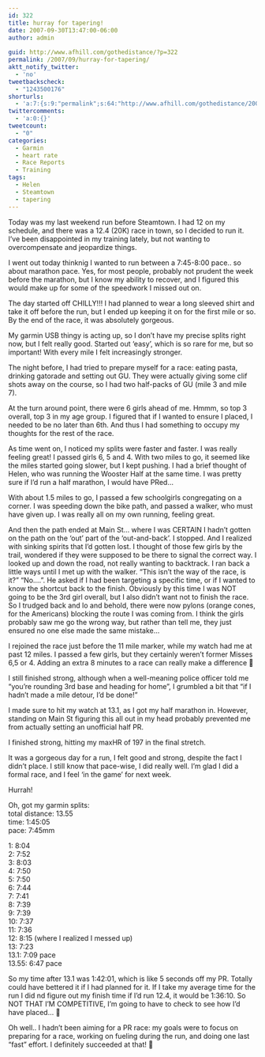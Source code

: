 ```yaml
---
id: 322
title: hurray for tapering!
date: 2007-09-30T13:47:00-06:00
author: admin
  
guid: http://www.afhill.com/gothedistance/?p=322
permalink: /2007/09/hurray-for-tapering/
aktt_notify_twitter:
  - 'no'
tweetbackscheck:
  - "1243500176"
shorturls:
  - 'a:7:{s:9:"permalink";s:64:"http://www.afhill.com/gothedistance/2007/09/hurray-for-tapering/";s:7:"tinyurl";s:25:"http://tinyurl.com/qhkzh2";s:4:"isgd";s:17:"http://is.gd/D9bi";s:5:"bitly";s:19:"http://bit.ly/WueBq";s:5:"snipr";s:22:"http://snipr.com/iq56f";s:5:"snurl";s:22:"http://snurl.com/iq56f";s:7:"snipurl";s:24:"http://snipurl.com/iq56f";}'
twittercomments:
  - 'a:0:{}'
tweetcount:
  - "0"
categories:
  - Garmin
  - heart rate
  - Race Reports
  - Training
tags:
  - Helen
  - Steamtown
  - tapering
---
```

Today was my last weekend run before Steamtown. I had 12 on my schedule, and there was a 12.4 (20K) race in town, so I decided to run it. I&#8217;ve been disappointed in my training lately, but not wanting to overcompensate and jeopardize things. 

I went out today thinknig I wanted to run between a 7:45-8:00 pace.. so about marathon pace. Yes, for most people, probably not prudent the week before the marathon, but I know my ability to recover, and I figured this would make up for some of the speedwork I missed out on.

The day started off CHILLY!!! I had planned to wear a long sleeved shirt and take it off before the run, but I ended up keeping it on for the first mile or so. By the end of the race, it was absolutely gorgeous.

My garmin USB thingy is acting up, so I don&#8217;t have my precise splits right now, but I felt really good. Started out &#8216;easy&#8217;, which is so rare for me, but so important! With every mile I felt increasingly stronger. 

The night before, I had tried to prepare myself for a race: eating pasta, drinking gatorade and setting out GU. They were actually giving some clif shots away on the course, so I had two half-packs of GU (mile 3 and mile 7). 

At the turn around point, there were 6 girls ahead of me. Hmmm, so top 3 overall, top 3 in my age group. I figured that if I wanted to ensure I placed, I needed to be no later than 6th. And thus I had something to occupy my thoughts for the rest of the race.

As time went on, I noticed my splits were faster and faster. I was really feeling great! I passed girls 6, 5 and 4. With two miles to go, it seemed like the miles started going slower, but I kept pushing. I had a brief thought of Helen, who was running the Wooster Half at the same time. I was pretty sure if I&#8217;d run a half marathon, I would have PRed&#8230;

With about 1.5 miles to go, I passed a few schoolgirls congregating on a corner. I was speeding down the bike path, and passed a walker, who must have given up. I was really all on my own running, feeling great. 

And then the path ended at Main St&#8230; where I was CERTAIN I hadn&#8217;t gotten on the path on the &#8216;out&#8217; part of the &#8216;out-and-back&#8217;. I stopped. And I realized with sinking spirits that I&#8217;d gotten lost. I thought of those few girls by the trail, wondered if they were supposed to be there to signal the correct way. I looked up and down the road, not really wanting to backtrack. I ran back a little ways until I met up with the walker. &#8220;This isn&#8217;t the way of the race, is it?&#8221; &#8220;No&#8230;.&#8221;. He asked if I had been targeting a specific time, or if I wanted to know the shortcut back to the finish. Obviously by this time I was NOT going to be the 3rd girl overall, but I also didn&#8217;t want not to finish the race. So I trudged back and lo and behold, there were now pylons (orange cones, for the Americans) blocking the route I was coming from. I think the girls probably saw me go the wrong way, but rather than tell me, they just ensured no one else made the same mistake&#8230;

I rejoined the race just before the 11 mile marker, while my watch had me at past 12 miles. I passed a few girls, but they certainly weren&#8217;t former Misses 6,5 or 4. Adding an extra 8 minutes to a race can really make a difference 🙁

I still finished strong, although when a well-meaning police officer told me &#8220;you&#8217;re rounding 3rd base and heading for home&#8221;, I grumbled a bit that &#8220;if I hadn&#8217;t made a mile detour, I&#8217;d be done!&#8221;

I made sure to hit my watch at 13.1, as I got my half marathon in. However, standing on Main St figuring this all out in my head probably prevented me from actually setting an unofficial half PR.

I finished strong, hitting my maxHR of 197 in the final stretch. 

It was a gorgeous day for a run, I felt good and strong, despite the fact I didn&#8217;t place. I still know that pace-wise, I did really well. I&#8217;m glad I did a formal race, and I feel &#8216;in the game&#8217; for next week. 

Hurrah!

Oh, got my garmin splits:  
total distance: 13.55  
time: 1:45:05  
pace: 7:45mm

1: 8:04  
2: 7:52  
3: 8:03  
4: 7:50  
5: 7:50  
6: 7:44  
7: 7:41  
8: 7:39  
9: 7:39  
10: 7:37  
11: 7:36  
12: 8:15 (where I realized I messed up)  
13: 7:23  
13.1: 7:09 pace  
13.55: 6:47 pace

So my time after 13.1 was 1:42:01, which is like 5 seconds off my PR. Totally could have bettered it if I had planned for it. If I take my average time for the run I did nd figure out my finish time if I&#8217;d run 12.4, it would be 1:36:10. So NOT THAT I&#8217;M COMPETITIVE, I&#8217;m going to have to check to see how I&#8217;d have placed&#8230; 🙂

Oh well.. I hadn&#8217;t been aiming for a PR race: my goals were to focus on preparing for a race, working on fueling during the run, and doing one last &#8220;fast&#8221; effort. I definitely succeeded at that! 🙂